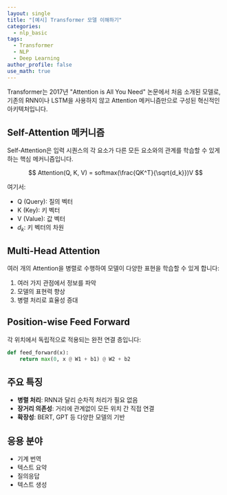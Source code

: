 ```yaml
---
layout: single
title: "[예시] Transformer 모델 이해하기"
categories:
  - nlp_basic
tags:
  - Transformer
  - NLP
  - Deep Learning
author_profile: false
use_math: true
---
```


Transformer는 2017년 "Attention is All You Need" 논문에서 처음 소개된 모델로, 기존의 RNN이나 LSTM을 사용하지 않고 Attention 메커니즘만으로 구성된 혁신적인 아키텍처입니다.

## Self-Attention 메커니즘

Self-Attention은 입력 시퀀스의 각 요소가 다른 모든 요소와의 관계를 학습할 수 있게 하는 핵심 메커니즘입니다.

$$
Attention(Q, K, V) = softmax(\frac{QK^T}{\sqrt{d_k}})V
$$

여기서:

- Q (Query): 질의 벡터
- K (Key): 키 벡터
- V (Value): 값 벡터
- $d_k$: 키 벡터의 차원
## Multi-Head Attention

여러 개의 Attention을 병렬로 수행하여 모델이 다양한 표현을 학습할 수 있게 합니다:

1. 여러 가지 관점에서 정보를 파악
1. 모델의 표현력 향상
1. 병렬 처리로 효율성 증대
## Position-wise Feed Forward

각 위치에서 독립적으로 적용되는 완전 연결 층입니다:

```python
def feed_forward(x):
    return max(0, x @ W1 + b1) @ W2 + b2
```

## 주요 특징

- **병렬 처리**: RNN과 달리 순차적 처리가 필요 없음
- **장거리 의존성**: 거리에 관계없이 모든 위치 간 직접 연결
- **확장성**: BERT, GPT 등 다양한 모델의 기반
## 응용 분야

- 기계 번역
- 텍스트 요약
- 질의응답
- 텍스트 생성